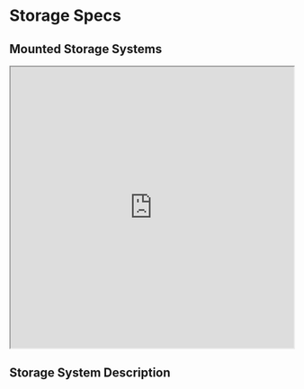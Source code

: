 # Storage Specs

## Mounted Storage Systems 


<iframe src="https://docs.google.com/spreadsheets/d/1pYZ0YtN1fhMN7kxcGcm6U-HZxMKLRBXXr2BwemxeS7Y?rm=minimal" width="100%" height="500"></iframe>


## Storage System Description
